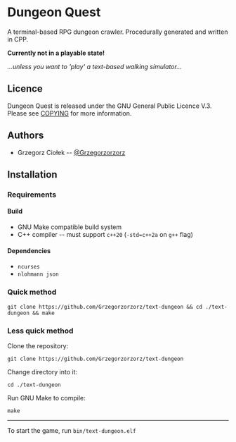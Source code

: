 # Dungeon Quest

A terminal-based RPG dungeon crawler. Procedurally generated and written in CPP.

**Currently not in a playable state!**

*...unless you want to 'play' a text-based walking simulator...*

## Licence

Dungeon Quest is released under the GNU General Public Licence V.3. Please see [COPYING](COPYING) for more information.

## Authors

- Grzegorz Ciołek -- [@Grzegorzorzorz](https://github.com/Grzegorzorzorz)

## Installation

### Requirements

#### Build

- GNU Make compatible build system
- C++ compiler -- must support `c++20` (`-std=c++2a` on `g++` flag)

#### Dependencies

- `ncurses`
- `nlohmann json`
### Quick method

`git clone https://github.com/Grzegorzorzorz/text-dungeon && cd ./text-dungeon && make`

### Less quick method

Clone the repository:

`git clone https://github.com/Grzegorzorzorz/text-dungeon`

Change directory into it:

`cd ./text-dungeon`

Run GNU Make to compile:

`make`

---

To start the game, run `bin/text-dungeon.elf`